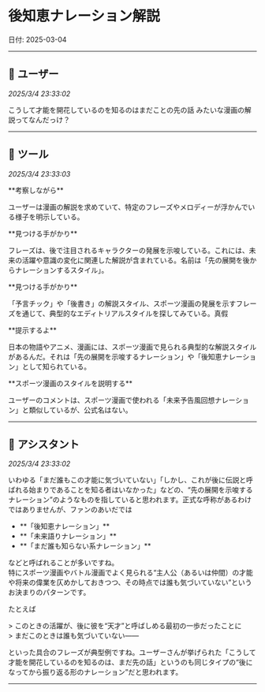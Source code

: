 # 後知恵ナレーション解説

日付: 2025-03-04

---

## 👤 ユーザー
*2025/3/4 23:33:02*

こうして才能を開花しているのを知るのはまだことの先の話 みたいな漫画の解説ってなんだっけ？

---

## 🔧 ツール
*2025/3/4 23:33:03*

\*\*考察しながら\*\*

ユーザーは漫画の解説を求めていて、特定のフレーズやメロディーが浮かんでいる様子を明示している。

\*\*見つける手がかり\*\*

フレーズは、後で注目されるキャラクターの発展を示唆している。これには、未来の活躍や意識の変化に関連した解説が含まれている。名前は「先の展開を後からナレーションするスタイル」。

\*\*見つける手がかり\*\*

「予言チック」や「後書き」の解説スタイル、スポーツ漫画の発展を示すフレーズを通じて、典型的なエディトリアルスタイルを探してみている。真假

\*\*提示するよ\*\*

日本の物語やアニメ、漫画には、スポーツ漫画で見られる典型的な解説スタイルがあるんだ。それは「先の展開を示唆するナレーション」や「後知恵ナレーション」として知られている。

\*\*スポーツ漫画のスタイルを説明する\*\*

ユーザーのコメントは、スポーツ漫画で使われる「未来予告風回想ナレーション」と類似しているが、公式名はない。

---

## 🤖 アシスタント
*2025/3/4 23:33:02*

いわゆる「まだ誰もこの才能に気づいていない」「しかし、これが後に伝説と呼ばれる始まりであることを知る者はいなかった」などの、“先の展開を示唆するナレーション”のようなものを指していると思われます。正式な呼称があるわけではありませんが、ファンのあいだでは

- \*\*「後知恵ナレーション」\*\*  
- \*\*「未来語りナレーション」\*\*  
- \*\*「まだ誰も知らない系ナレーション」\*\*  

などと呼ばれることが多いですね。  
特にスポーツ漫画やバトル漫画でよく見られる“主人公（あるいは仲間）の才能や将来の偉業を仄めかしておきつつ、その時点では誰も気づいていない”というお決まりのパターンです。

たとえば

&gt; このときの活躍が、後に彼を“天才”と呼ばしめる最初の一歩だったことに  
&gt;  まだこのときは誰も気づいていない――

といった具合のフレーズが典型例ですね。ユーザーさんが挙げられた「こうして才能を開花しているのを知るのは、まだ先の話」というのも同じタイプの“後になってから振り返る形のナレーション”だと思われます。

---
